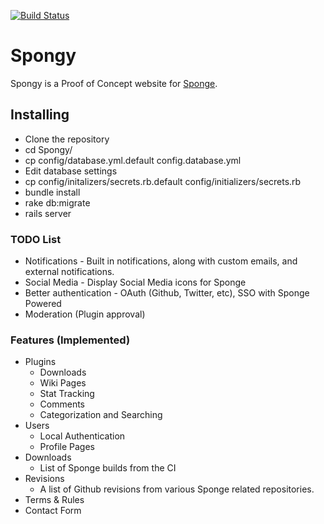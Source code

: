 [![Build Status](https://travis-ci.org/Jake0oo0/Spongy.svg?branch=master)](https://travis-ci.org/Jake0oo0/Spongy)

# Spongy

Spongy is a Proof of Concept website for [Sponge](http://forums.spongepowered.org/).


## Installing

* Clone the repository
* cd Spongy/
* cp config/database.yml.default config.database.yml
* Edit database settings
* cp config/initalizers/secrets.rb.default config/initializers/secrets.rb
* bundle install
* rake db:migrate
* rails server


### TODO List

* Notifications - Built in notifications, along with custom emails, and external notifications.
* Social Media - Display Social Media icons for Sponge
* Better authentication - OAuth (Github, Twitter, etc), SSO with Sponge Powered
* Moderation (Plugin approval)

### Features (Implemented)
* Plugins
  * Downloads
  * Wiki Pages
  * Stat Tracking
  * Comments
  * Categorization and Searching
* Users
  * Local Authentication
  * Profile Pages
* Downloads
  * List of Sponge builds from the CI
* Revisions
  * A list of Github revisions from various Sponge related repositories.
* Terms & Rules
* Contact Form
